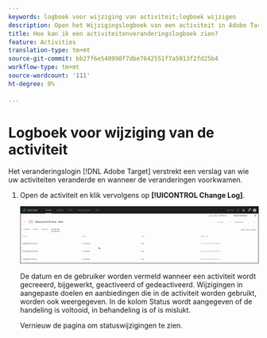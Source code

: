 ```yaml
---
keywords: logboek voor wijziging van activiteit;logboek wijzigen
description: Open het Wijzigingslogboek van een activiteit in Adobe Target om een record te bekijken van wie uw activiteiten heeft gewijzigd en wanneer de wijzigingen zich hebben voorgedaan.
title: Hoe kan ik een activiteitenveranderingslogboek zien?
feature: Activities
translation-type: tm+mt
source-git-commit: bb27f6e540998f7dbe7642551f7a5013f2fd25b4
workflow-type: tm+mt
source-wordcount: '111'
ht-degree: 0%

---
```



# Logboek voor wijziging van de activiteit

Het veranderingslogin [!DNL Adobe Target] verstrekt een verslag van wie uw activiteiten veranderde en wanneer de veranderingen voorkwamen.

1. Open de activiteit en klik vervolgens op **[!UICONTROL Change Log]**.

   ![Activiteitenwijzigingslogboek](/help/c-activities/assets/change_log.png)

   De datum en de gebruiker worden vermeld wanneer een activiteit wordt gecreeerd, bijgewerkt, geactiveerd of gedeactiveerd. Wijzigingen in aangepaste doelen en aanbiedingen die in de activiteit worden gebruikt, worden ook weergegeven. In de kolom Status wordt aangegeven of de handeling is voltooid, in behandeling is of is mislukt.

   Vernieuw de pagina om statuswijzigingen te zien.
